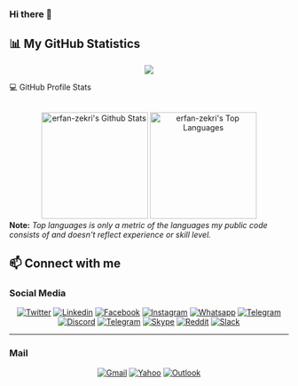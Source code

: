 ### Hi there 👋

## 📊 My GitHub Statistics

<div align="center">
  <img src="https://github-readme-streak-stats.herokuapp.com?user=erfan-zekri&theme=highcontrast"/>
</div>


  💻 GitHub Profile Stats
  <div align="center">
    <br/>
        <a href="https://github.com/erfan-zekri/github-readme-stats"><img alt="erfan-zekri's Github Stats" src="https://github-readme-stats.vercel.app/api?username=erfan-zekri&show_icons=true&count_private=true&theme=vision-friendly-dark&hide_border=true" height="192px"/></a>
    <a href="https://github.com/erfan-zekri/github-readme-stats"><img alt="erfan-zekri's Top Languages" src="https://github-readme-stats.vercel.app/api/top-langs/?username=erfan-zekri&langs_count=8&layout=compact&theme=vision-friendly-dark&hide_border=true" height="192px"/></a>
    <br/>
  </div>
  <b>Note:</b> <em>Top languages is only a metric of the languages my public code consists of and doesn't reflect experience or skill level.</em>



## 📫 Connect with me 

### Social Media

<p align="center">
    <a href="https://twitter.com/ErfanZekri" target="_blank"><img alt="Twitter" title="Twitter" src="https://img.shields.io/badge/-Twitter-1DA1F2?style=for-the-badge&logo=twitter&logoColor=white"/></a>
    <a href="https://www.linkedin.com/in/erfan-zekri-esfahani/" target="_blank"><img alt="Linkedin" title="LinkedIn" src="https://img.shields.io/badge/-Linkedin-0A66C2?style=for-the-badge&logo=linkedin&logoColor=white"/></a>
  <a href="https://www.facebook.com/erfan.zekri" target="_blank"><img alt="Facebook" title="Facebook" src="https://img.shields.io/badge/-Facebook-3b5998?style=for-the-badge&logo=facebook&logoColor=white"/></a>
    <a href="https://www.instagram.com/erfanzekri/" target="_blank"><img alt="Instagram" title="Instagram" src="https://img.shields.io/badge/-Instagram-DD2A7B?style=for-the-badge&logo=instagram&logoColor=white"/></a>
  <a href="https://wa.me/989905134639" target="_blank"><img alt="Whatsapp" title="Whatsapp" src="https://img.shields.io/badge/-Whatsapp-25D366?style=for-the-badge&logo=whatsapp&logoColor=white"/></a>
  <a href="https://www.goodreads.com/user/show/141261284-erfan-zekri" target="_blank"><img alt="Telegram" title="Telegram" src="https://img.shields.io/badge/-Goodreads-E9E5CD?style=for-the-badge&logo=goodreads&logoColor=75420E"/></a>
  <a href="https://discordapp.com/users/696760576038273034/" target="_blank"><img alt="Discord" title="Discord" src="https://img.shields.io/badge/-Discord-7289da?style=for-the-badge&logo=discord&logoColor=white"/></a>
    <a href="https://www.t.me/erfan-zekri/" target="_blank"><img alt="Telegram" title="Telegram" src="https://img.shields.io/badge/-Telegram-0A66C2?style=for-the-badge&logo=telegram&logoColor=white"/></a>
  <a href="https://join.skype.com/invite/odbAZkku2oeD" target="_blank"><img alt="Skype" title="Skype" src="https://img.shields.io/badge/-Skype-00aff0?style=for-the-badge&logo=skype&logoColor=white"/></a>
  <a href="https://www.reddit.com/u/ErfanZekri/s/87Qi9pW45u" target="_blank"><img alt="Reddit" title="Reddit" src="https://img.shields.io/badge/-Reddit-ff4500?style=for-the-badge&logo=reddit&logoColor=white"/></a>
  <a href="https://www.reddit.com/u/ErfanZekri/s/87Qi9pW45u" target="_blank"><img alt="Slack" title="Slack" src="https://img.shields.io/badge/-Slack-ffffff?style=for-the-badge&logo=slack&logoColor=black"/></a>
  
</p>

  <hr>
  
### Mail
  <p align="center">
  <a href="mailto:erfanzekri@gmail.com" target="_blank"><img alt="Gmail" title="Gmail" src="https://img.shields.io/badge/-Gmail-ff2e00?style=for-the-badge&logo=gmail&logoColor=white"/></a>
  <a href="mailto:erfanzekri@yahoo.com" target="_blank"><img alt="Yahoo" title="Yahoo" src="https://img.shields.io/badge/-Yahoo!-400090?style=for-the-badge&logo=yahoo&logoColor=white"/></a>
   <a href="mailto:erfanzekri@outlook.com" target="_blank"><img alt="Outlook" title="Outlook" src="https://img.shields.io/badge/-Outlook-249ee4?style=for-the-badge&logo=microsoft&logoColor=white"/></a>
  </p>
  


<!--
**erfan-zekri/erfan-zekri** is a ✨ _special_ ✨ repository because its `README.md` (this file) appears on your GitHub profile.

Here are some ideas to get you started:

- 🔭 I’m currently working on ...
- 🌱 I’m currently learning ...
- 👯 I’m looking to collaborate on ...
- 🤔 I’m looking for help with ...
- 💬 Ask me about ...
- 📫 How to reach me: ...
- 😄 Pronouns: ...
- ⚡ Fun fact: ...
-->
